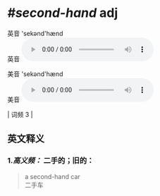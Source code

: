 # ***\#second-hand*** adj
英音 'sekənd'hænd  
英音
<audio src="./media/second-hand-B.aac" controls="controls"></audio>

美音 'sekənd'hænd  
美音
<audio src="./media/second-hand.aac" controls="controls"></audio>



| 词频 3 |  

英文释义
---
### 1.*高义频：* **二手的；旧的：**  

 > a second-hand car   
 > 二手车    



